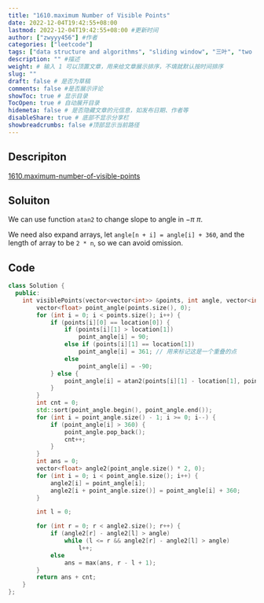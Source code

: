 ```yaml
---
title: "1610.maximum Number of Visible Points"
date: 2022-12-04T19:42:55+08:00
lastmod: 2022-12-04T19:42:55+08:00 #更新时间
author: ["zwyyy456"] #作者
categories: ["leetcode"]
tags: ["data structure and algorithms", "sliding window", "三叶", "two pointers"]
description: "" #描述
weight: # 输入 1 可以顶置文章，用来给文章展示排序，不填就默认按时间排序
slug: ""
draft: false # 是否为草稿
comments: false #是否展示评论
showToc: true # 显示目录
TocOpen: true # 自动展开目录
hidemeta: false # 是否隐藏文章的元信息，如发布日期、作者等
disableShare: true # 底部不显示分享栏
showbreadcrumbs: false #顶部显示当前路径
---
```

## Descripiton
[1610.maximum-number-of-visible-points](https://leetcode.com/problems/maximum-number-of-visible-points/)

## Soluiton
We can use function `atan2` to change slope to angle in $-\pi ~ \pi$.

We need also expand arrays, let `angle[n + i] = angle[i] + 360`, and the length of array to be `2 * n`, so we can avoid omission.

## Code
```cpp
class Solution {
  public:
    int visiblePoints(vector<vector<int>> &points, int angle, vector<int> &location) {
        vector<float> point_angle(points.size(), 0);
        for (int i = 0; i < points.size(); i++) {
            if (points[i][0] == location[0]) {
                if (points[i][1] > location[1])
                    point_angle[i] = 90;
                else if (points[i][1] == location[1])
                    point_angle[i] = 361; // 用来标记这是一个重叠的点
                else
                    point_angle[i] = -90;
            } else {
                point_angle[i] = atan2(points[i][1] - location[1], points[i][0] - location[0]) * 180 / M_PI;
            }
        }
        int cnt = 0;
        std::sort(point_angle.begin(), point_angle.end());
        for (int i = point_angle.size() - 1; i >= 0; i--) {
            if (point_angle[i] > 360) {
                point_angle.pop_back();
                cnt++;
            }
        }
        int ans = 0;
        vector<float> angle2(point_angle.size() * 2, 0);
        for (int i = 0; i < point_angle.size(); i++) {
            angle2[i] = point_angle[i];
            angle2[i + point_angle.size()] = point_angle[i] + 360;
        }

        int l = 0;

        for (int r = 0; r < angle2.size(); r++) {
            if (angle2[r] - angle2[l] > angle)
                while (l <= r && angle2[r] - angle2[l] > angle)
                    l++;
            else
                ans = max(ans, r - l + 1);
        }
        return ans + cnt;
    }
};
```

